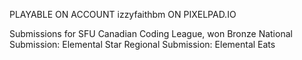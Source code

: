PLAYABLE ON ACCOUNT izzyfaithbm ON PIXELPAD.IO

Submissions for SFU Canadian Coding League, won Bronze
  National Submission: Elemental Star
  Regional Submission: Elemental Eats
